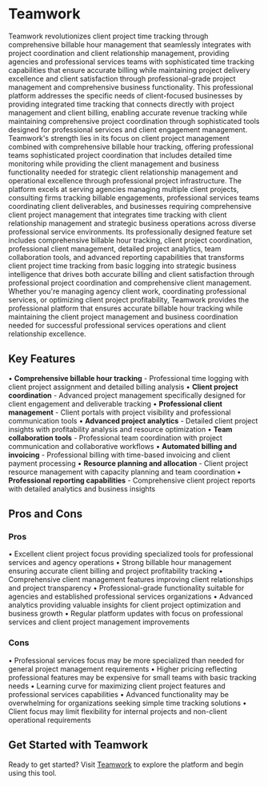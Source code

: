 # Teamwork

Teamwork revolutionizes client project time tracking through comprehensive billable hour management that seamlessly integrates with project coordination and client relationship management, providing agencies and professional services teams with sophisticated time tracking capabilities that ensure accurate billing while maintaining project delivery excellence and client satisfaction through professional-grade project management and comprehensive business functionality. This professional platform addresses the specific needs of client-focused businesses by providing integrated time tracking that connects directly with project management and client billing, enabling accurate revenue tracking while maintaining comprehensive project coordination through sophisticated tools designed for professional services and client engagement management. Teamwork's strength lies in its focus on client project management combined with comprehensive billable hour tracking, offering professional teams sophisticated project coordination that includes detailed time monitoring while providing the client management and business functionality needed for strategic client relationship management and operational excellence through professional project infrastructure. The platform excels at serving agencies managing multiple client projects, consulting firms tracking billable engagements, professional services teams coordinating client deliverables, and businesses requiring comprehensive client project management that integrates time tracking with client relationship management and strategic business operations across diverse professional service environments. Its professionally designed feature set includes comprehensive billable hour tracking, client project coordination, professional client management, detailed project analytics, team collaboration tools, and advanced reporting capabilities that transforms client project time tracking from basic logging into strategic business intelligence that drives both accurate billing and client satisfaction through professional project coordination and comprehensive client management. Whether you're managing agency client work, coordinating professional services, or optimizing client project profitability, Teamwork provides the professional platform that ensures accurate billable hour tracking while maintaining the client project management and business coordination needed for successful professional services operations and client relationship excellence.

## Key Features

• **Comprehensive billable hour tracking** - Professional time logging with client project assignment and detailed billing analysis
• **Client project coordination** - Advanced project management specifically designed for client engagement and deliverable tracking
• **Professional client management** - Client portals with project visibility and professional communication tools
• **Advanced project analytics** - Detailed client project insights with profitability analysis and resource optimization
• **Team collaboration tools** - Professional team coordination with project communication and collaborative workflows
• **Automated billing and invoicing** - Professional billing with time-based invoicing and client payment processing
• **Resource planning and allocation** - Client project resource management with capacity planning and team coordination
• **Professional reporting capabilities** - Comprehensive client project reports with detailed analytics and business insights

## Pros and Cons

### Pros
• Excellent client project focus providing specialized tools for professional services and agency operations
• Strong billable hour management ensuring accurate client billing and project profitability tracking
• Comprehensive client management features improving client relationships and project transparency
• Professional-grade functionality suitable for agencies and established professional services organizations
• Advanced analytics providing valuable insights for client project optimization and business growth
• Regular platform updates with focus on professional services and client project management improvements

### Cons
• Professional services focus may be more specialized than needed for general project management requirements
• Higher pricing reflecting professional features may be expensive for small teams with basic tracking needs
• Learning curve for maximizing client project features and professional services capabilities
• Advanced functionality may be overwhelming for organizations seeking simple time tracking solutions
• Client focus may limit flexibility for internal projects and non-client operational requirements

## Get Started with Teamwork

Ready to get started? Visit [Teamwork](https://teamwork.com) to explore the platform and begin using this tool.